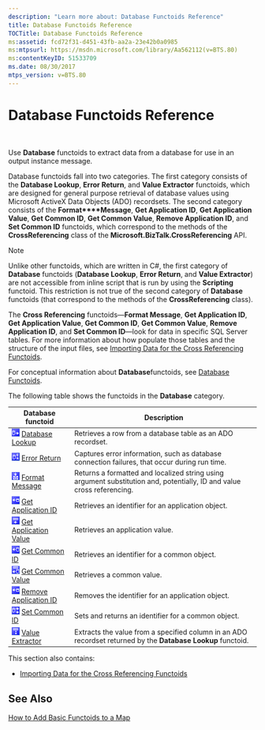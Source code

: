 ```yaml
---
description: "Learn more about: Database Functoids Reference"
title: Database Functoids Reference
TOCTitle: Database Functoids Reference
ms:assetid: fcd72f31-d451-43fb-aa2a-23e42b0a0985
ms:mtpsurl: https://msdn.microsoft.com/library/Aa562112(v=BTS.80)
ms:contentKeyID: 51533709
ms.date: 08/30/2017
mtps_version: v=BTS.80
---
```


# Database Functoids Reference

 

Use **Database** functoids to extract data from a database for use in an output instance message.

Database functoids fall into two categories. The first category consists of the **Database Lookup**, **Error Return**, and **Value Extractor** functoids, which are designed for general purpose retrieval of database values using Microsoft ActiveX Data Objects (ADO) recordsets. The second category consists of the **Format\*\*\*\*Message**, **Get Application ID**, **Get Application Value**, **Get Common ID**, **Get Common Value**, **Remove Application ID**, and **Set Common ID** functoids, which correspond to the methods of the **CrossReferencing** class of the **Microsoft.BizTalk.CrossReferencing** API.


> [!NOTE]
> <P>Unlike other functoids, which are written in C#, the first category of <STRONG>Database</STRONG> functoids (<STRONG>Database Lookup</STRONG>, <STRONG>Error Return</STRONG>, and <STRONG>Value Extractor</STRONG>) are not accessible from inline script that is run by using the <STRONG>Scripting</STRONG> functoid. This restriction is not true of the second category of <STRONG>Database</STRONG> functoids (that correspond to the methods of the <STRONG>CrossReferencing</STRONG> class).</P>



The **Cross Referencing** functoids—**Format Message**, **Get Application ID**, **Get Application Value**, **Get Common ID**, **Get Common Value**, **Remove Application ID**, and **Set Common ID**—look for data in specific SQL Server tables. For more information about how populate those tables and the structure of the input files, see [Importing Data for the Cross Referencing Functoids](importing-data-for-the-cross-referencing-functoids.md).

For conceptual information about **Database**functoids, see [Database Functoids](https://msdn.microsoft.com/library/aa560892\(v=bts.80\)).

The following table shows the functoids in the **Database** category.

<table>
<thead>
<tr class="header">
<th>Database functoid</th>
<th>Description</th>
</tr>
</thead>
<tbody>
<tr class="odd">
<td><img src="images/Aa562112.46f7eca0-1dba-456f-8720-24db8c35fae6(BTS.80).jpeg" alt="Icon that represents the Database Lookup functoid."/> <a href="database-lookup-functoid.md">Database Lookup</a></td>
<td>Retrieves a row from a database table as an ADO recordset.</td>
</tr>
<tr class="even">
<td><img src="images/Aa559365.7a3b89f4-0550-47f4-8cfa-6ff1b295005e(BTS.80).jpeg" alt="Icon that represents the Error Return functoid."/> <a href="error-return-functoid.md">Error Return</a></td>
<td>Captures error information, such as database connection failures, that occur during run time.</td>
</tr>
<tr class="odd">
<td><img src="images/Aa562112.70a6fb56-e342-4bd0-87ce-7cc77984928d(BTS.80).jpeg" alt="Icon that represents the Format Message functoid."/> <a href="format-message-functoid.md">Format Message</a></td>
<td>Returns a formatted and localized string using argument substitution and, potentially, ID and value cross referencing.</td>
</tr>
<tr class="even">
<td><img src="images/Aa562112.96ae57bf-a9fd-4756-b802-0ccc2fbedfc3(BTS.80).jpeg" alt="Icon that represents the Get Application ID functoid."/> <a href="get-application-id-functoid.md">Get Application ID</a></td>
<td>Retrieves an identifier for an application object.</td>
</tr>
<tr class="odd">
<td><img src="images/Aa562112.90056a7f-8635-49bd-bb2c-c0646a9aff1f(BTS.80).jpeg" alt="Icon that represents the Get Application Value functoid."/> <a href="get-application-value-functoid.md">Get Application Value</a></td>
<td>Retrieves an application value.</td>
</tr>
<tr class="even">
<td><img src="images/Aa562112.26f78937-34c9-4149-9603-519109276d7c(BTS.80).jpeg" alt="Icon that represents the Get Common ID functoid."/> <a href="get-common-id-functoid.md">Get Common ID</a></td>
<td>Retrieves an identifier for a common object.</td>
</tr>
<tr class="odd">
<td><img src="images/Aa562112.e457cba1-6b35-4ef1-a872-19df042ea1cc(BTS.80).jpeg" alt="Icon that represents the Get Common Value functoid."/> <a href="get-common-value-functoid.md">Get Common Value</a></td>
<td>Retrieves a common value.</td>
</tr>
<tr class="even">
<td><img src="images/Aa562112.96ae57bf-a9fd-4756-b802-0ccc2fbedfc3(BTS.80).jpeg" alt="Icon that represents the Remove Application ID functoid."/> <a href="remove-application-id.md">Remove Application ID</a></td>
<td>Removes the identifier for an application object.</td>
</tr>
<tr class="odd">
<td><img src="images/Aa562112.6c2faac4-f20d-4d8c-8553-578c41c04eb9(BTS.80).jpeg" alt="Icon that represents the Set Common ID functoid."/> <a href="set-common-id-functoid.md">Set Common ID</a></td>
<td>Sets and returns an identifier for a common object.</td>
</tr>
<tr class="even">
<td><img src="images/Aa562112.8a16abc4-981d-49cb-87e5-6bb7b57b8cf0(BTS.80).jpeg" alt="Icon that represents the Value Extractor functoid."/> <a href="value-extractor-functoid.md">Value Extractor</a></td>
<td>Extracts the value from a specified column in an ADO recordset returned by the <strong>Database Lookup</strong> functoid.</td>
</tr>
</tbody>
</table>


This section also contains:

  - [Importing Data for the Cross Referencing Functoids](importing-data-for-the-cross-referencing-functoids.md)

## See Also

[How to Add Basic Functoids to a Map](https://msdn.microsoft.com/library/aa560635\(v=bts.80\))

